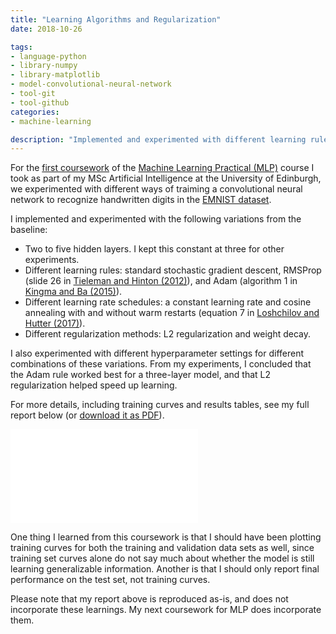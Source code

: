 ```yaml
---
title: "Learning Algorithms and Regularization"
date: 2018-10-26

tags:
- language-python
- library-numpy
- library-matplotlib
- model-convolutional-neural-network
- tool-git
- tool-github
categories:
- machine-learning

description: "Implemented and experimented with different learning rules, learning rate schedules, and regularization techniques for training a convolutional neural network for the EMNIST handwritten character recognition task."
---
```


For the [first coursework](http://www.inf.ed.ac.uk/teaching/courses/mlp/2018-19/mlp_cw1_2018-19.pdf) of the [Machine Learning Practical (MLP)](http://web.archive.org/web/20190411171457/http://www.inf.ed.ac.uk/teaching/courses/mlp/index-2018.html) course I took as part of my MSc Artificial Intelligence at the University of Edinburgh, we experimented with different ways of traiming a convolutional neural network to recognize handwritten digits in the [EMNIST dataset](https://www.nist.gov/node/1298471/emnist-dataset).

I implemented and experimented with the following variations from the baseline:

* Two to five hidden layers. I kept this constant at three for other experiments.
* Different learning rules: standard stochastic gradient descent, RMSProp (slide 26 in [Tieleman and Hinton (2012)][tieleman2012rmsprop]), and Adam (algorithm 1 in [Kingma and Ba (2015)][kingma2015adam]).
* Different learning rate schedules: a constant learning rate and cosine annealing with and without warm restarts (equation 7 in [Loshchilov and Hutter (2017)][loshchilov2017decoupled]).
* Different regularization methods: L2 regularization and weight decay.

I also experimented with different hyperparameter settings for different combinations of these variations. From my experiments, I concluded that the Adam rule worked best for a three-layer model, and that L2 regularization helped speed up learning.

For more details, including training curves and results tables, see my full report below (or [download it as PDF](/pdfs/projects/2018/uoe-mlp-1.pdf)).

<embed class="pdf" src="/pdfs/projects/2018/uoe-mlp-1.pdf" alt="pdf" pluginspage="http://www.adobe.com/products/acrobat/readstep2.html">

One thing I learned from this coursework is that I should have been plotting training curves for both the training and validation data sets as well, since training set curves alone do not say much about whether the model is still learning generalizable information. Another is that I should only report final performance on the test set, not training curves.

Please note that my report above is reproduced as-is, and does not incorporate these learnings. My next coursework for MLP does incorporate them.

[loshchilov2017decoupled]: https://arxiv.org/abs/1711.05101
[tieleman2012rmsprop]: https://www.cs.toronto.edu/~tijmen/csc321/slides/lecture_slides_lec6.pdf
[kingma2015adam]: https://arxiv.org/abs/1412.6980

